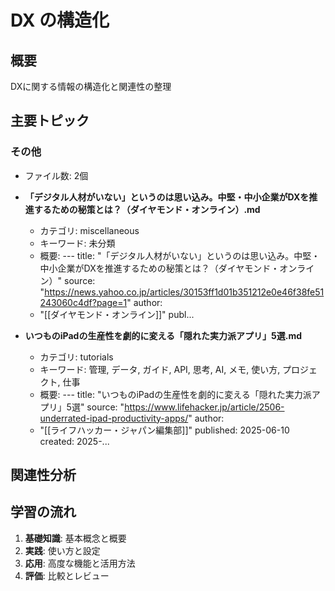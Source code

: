 # DX の構造化

## 概要
DXに関する情報の構造化と関連性の整理

## 主要トピック

### その他
- ファイル数: 2個

- **「デジタル人材がいない」というのは思い込み。中堅・中小企業がDXを推進するための秘策とは？（ダイヤモンド・オンライン）.md**
  - カテゴリ: miscellaneous
  - キーワード: 未分類
  - 概要: ---
title: "「デジタル人材がいない」というのは思い込み。中堅・中小企業がDXを推進するための秘策とは？（ダイヤモンド・オンライン）"
source: "https://news.yahoo.co.jp/articles/30153ff1d01b351212e0e46f38fe51243060c4df?page=1"
author:
  - "[[ダイヤモンド・オンライン]]"
publ...

- **いつものiPadの生産性を劇的に変える「隠れた実力派アプリ」5選.md**
  - カテゴリ: tutorials
  - キーワード: 管理, データ, ガイド, API, 思考, AI, メモ, 使い方, プロジェクト, 仕事
  - 概要: ---
title: "いつものiPadの生産性を劇的に変える「隠れた実力派アプリ」5選"
source: "https://www.lifehacker.jp/article/2506-underrated-ipad-productivity-apps/"
author:
  - "[[ライフハッカー・ジャパン編集部]]"
published: 2025-06-10
created: 2025-...

## 関連性分析

## 学習の流れ

1. **基礎知識**: 基本概念と概要
2. **実践**: 使い方と設定
3. **応用**: 高度な機能と活用方法
4. **評価**: 比較とレビュー

